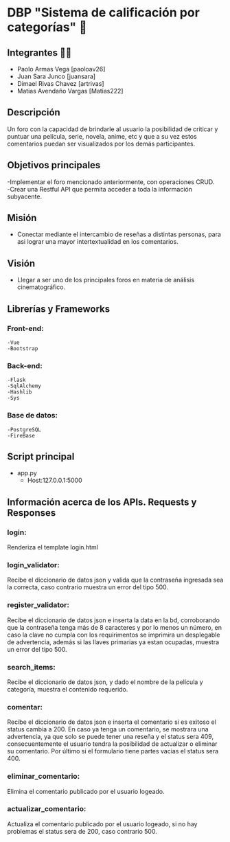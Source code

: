 # DBP "Sistema de calificación por categorías" 💾

## Integrantes 🙋‍♂️
- Paolo Armas Vega [paoloav26]
- Juan Sara Junco [juansara]
- Dimael Rivas Chavez [artrivas]
- Matias Avendaño Vargas  [Matias222]

## Descripción 
Un foro con la capacidad de brindarle al usuario la posibilidad de criticar y puntuar una película, serie, novela, anime, etc y que a su vez estos comentarios puedan ser visualizados por los demás participantes.

## Objetivos principales
-Implementar el foro mencionado anteriormente, con operaciones CRUD.
<br />
-Crear una Restful API que permita acceder a toda la información subyacente.

## Misión
- Conectar mediante el intercambio de reseñas a distintas personas, para asi lograr una mayor intertextualidad en los comentarios. 

## Visión
- Llegar a ser uno de los principales foros en materia de análisis cinematográfico.

## Librerías y Frameworks
### Front-end:
    -Vue
    -Bootstrap
### Back-end:
    -Flask
    -SqlAlchemy
    -Hashlib
    -Sys
### Base de datos:
    -PostgreSQL
    -FireBase

## Script principal
- app.py
    -   Host:127.0.0.1:5000   
## Información acerca de los APIs. Requests y Responses  
### login:
Renderiza el template login.html
### login_validator: 
Recibe el diccionario de datos json y valida que la contraseña ingresada sea la correcta, caso contrario muestra un error del tipo 500.
### register_validator: 
Recibe el diccionario de datos json e inserta la data en la bd, corroborando que la contraseña tenga más de 8 caracteres y por lo menos un número, en caso la clave no cumpla con los requirimentos se imprimira un desplegable de advertencia, además si las llaves primarias ya estan ocupadas, muestra un error del tipo 500.
### search_items: 
Recibe el diccionario de datos json, y dado el nombre de la película y categoría, muestra el contenido requerido.
### comentar: 
Recibe el diccionario de datos json e inserta el comentario si es exitoso el status cambia a 200. En caso ya tenga un comentario, se mostrara una advertencia, ya que solo se 
puede tener una reseña y el status sera 409, consecuentemente el usuario tendra la posibilidad de actualizar o eliminar su comentario. Por último si el formulario tiene partes vacias el status sera 400.
### eliminar_comentario:
Elimina el comentario publicado por el usuario logeado.
### actualizar_comentario:
Actualiza el comentario publicado por el usuario logeado, si no hay problemas el status sera de 200, caso contrario 500.
